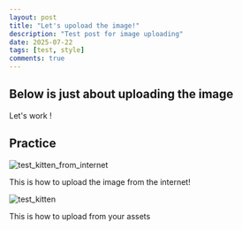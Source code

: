 ```yaml
---
layout: post
title: "Let's upoload the image!"
description: "Test post for image uploading"
date: 2025-07-22
tags: [test, style]
comments: true
---
```


Below is just about uploading the image
---
Let's work !


## Practice

![test_kitten_from_internet](https://media.hswstatic.com/eyJidWNrZXQiOiJjb250ZW50Lmhzd3N0YXRpYy5jb20iLCJrZXkiOiJnaWZcL3NodXR0ZXJzdG9jay0yMjc4Nzc2MTg3LWhlcm8uanBnIiwiZWRpdHMiOnsicmVzaXplIjp7IndpZHRoIjoiMTIwMCJ9fX0=)

This is how to upload the image from the internet!

![test_kitten](/assets/images/test_kitten.jpeg)

This is how to upload from your assets

